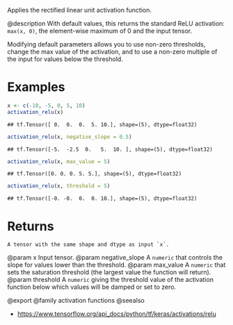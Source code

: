 Applies the rectified linear unit activation function.

@description
With default values, this returns the standard ReLU activation:
`max(x, 0)`, the element-wise maximum of 0 and the input tensor.

Modifying default parameters allows you to use non-zero thresholds,
change the max value of the activation,
and to use a non-zero multiple of the input for values below the threshold.

# Examples

```r
x <- c(-10, -5, 0, 5, 10)
activation_relu(x)
```

```
## tf.Tensor([ 0.  0.  0.  5. 10.], shape=(5), dtype=float32)
```

```r
activation_relu(x, negative_slope = 0.5)
```

```
## tf.Tensor([-5.  -2.5  0.   5.  10. ], shape=(5), dtype=float32)
```

```r
activation_relu(x, max_value = 5)
```

```
## tf.Tensor([0. 0. 0. 5. 5.], shape=(5), dtype=float32)
```

```r
activation_relu(x, threshold = 5)
```

```
## tf.Tensor([-0. -0.  0.  0. 10.], shape=(5), dtype=float32)
```

# Returns
    A tensor with the same shape and dtype as input `x`.

@param x Input tensor.
@param negative_slope A `numeric` that controls the slope
    for values lower than the threshold.
@param max_value A `numeric` that sets the saturation threshold (the largest
    value the function will return).
@param threshold A `numeric` giving the threshold value of the activation
    function below which values will be damped or set to zero.

@export
@family activation functions
@seealso
+ <https://www.tensorflow.org/api_docs/python/tf/keras/activations/relu>
